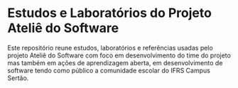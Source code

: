 # Estudos e Laboratórios do Projeto Ateliê do Software
Este repositório reune estudos, laboratórios e referências usadas pelo projeto Ateliê do Software com foco em desenvolvimento do time do projeto mas também em ações de aprendizagem aberta, em desenvolvimento de software tendo como público a comunidade escolar do IFRS Campus Sertão.

